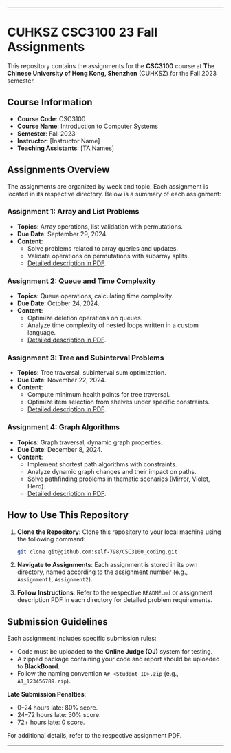 
---

# CUHKSZ CSC3100 23 Fall Assignments

This repository contains the assignments for the **CSC3100** course at **The Chinese University of Hong Kong, Shenzhen** (CUHKSZ) for the Fall 2023 semester.

## Course Information

- **Course Code**: CSC3100
- **Course Name**: Introduction to Computer Systems
- **Semester**: Fall 2023
- **Instructor**: [Instructor Name]
- **Teaching Assistants**: [TA Names]

## Assignments Overview

The assignments are organized by week and topic. Each assignment is located in its respective directory. Below is a summary of each assignment:

### Assignment 1: Array and List Problems
- **Topics**: Array operations, list validation with permutations.
- **Due Date**: September 29, 2024.
- **Content**:
  - Solve problems related to array queries and updates.
  - Validate operations on permutations with subarray splits.
  - [Detailed description in PDF](./path-to-HW1.pdf).

### Assignment 2: Queue and Time Complexity
- **Topics**: Queue operations, calculating time complexity.
- **Due Date**: October 24, 2024.
- **Content**:
  - Optimize deletion operations on queues.
  - Analyze time complexity of nested loops written in a custom language.
  - [Detailed description in PDF](./path-to-HW2.pdf).

### Assignment 3: Tree and Subinterval Problems
- **Topics**: Tree traversal, subinterval sum optimization.
- **Due Date**: November 22, 2024.
- **Content**:
  - Compute minimum health points for tree traversal.
  - Optimize item selection from shelves under specific constraints.
  - [Detailed description in PDF](./path-to-HW3.pdf).

### Assignment 4: Graph Algorithms
- **Topics**: Graph traversal, dynamic graph properties.
- **Due Date**: December 8, 2024.
- **Content**:
  - Implement shortest path algorithms with constraints.
  - Analyze dynamic graph changes and their impact on paths.
  - Solve pathfinding problems in thematic scenarios (Mirror, Violet, Hero).
  - [Detailed description in PDF](./path-to-HW4.pdf).

## How to Use This Repository

1. **Clone the Repository**: Clone this repository to your local machine using the following command:
   ```bash
   git clone git@github.com:self-798/CSC3100_coding.git
   ```

2. **Navigate to Assignments**: Each assignment is stored in its own directory, named according to the assignment number (e.g., `Assignment1`, `Assignment2`).

3. **Follow Instructions**: Refer to the respective `README.md` or assignment description PDF in each directory for detailed problem requirements.

## Submission Guidelines

Each assignment includes specific submission rules:
- Code must be uploaded to the **Online Judge (OJ)** system for testing.
- A zipped package containing your code and report should be uploaded to **BlackBoard**.
- Follow the naming convention `A#_<Student ID>.zip` (e.g., `A1_123456789.zip`).

**Late Submission Penalties**:
- 0–24 hours late: 80% score.
- 24–72 hours late: 50% score.
- 72+ hours late: 0 score.

For additional details, refer to the respective assignment PDF.

---